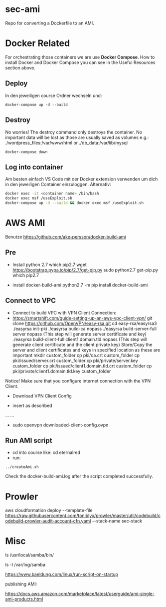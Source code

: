 # sec-ami
Repo for converting a Dockerfile to an AMI.

# Docker Related
For orchestrating those containers we are use **Docker Compose**. How to install Docker and Docker Compose you can see in the Useful Resources section above.

## Deploy
In den jeweiligen course Ordner wechseln und:

```
docker-compose up -d --build
```
## Destroy
No worries! The destroy command only destroys the container. No important data will be lost as those are usually saved as volumes e.g.: ./wordpress_files:/var/www/html or ./db_data:/var/lib/mysql

```
docker-compose down
```
## Log into container
Am besten einfach VS Code mit der Docker extension verwenden um dich in den jeweiligen Container einzuloggen. Alternativ:
```bash
docker exec -it <container name> /bin/bash
docker exec msf /useExploit.sh
docker-compose up -d --build && docker exec msf /useExploit.sh
```

# AWS AMI
Benutze https://github.com/ake-persson/docker-build-ami

## Pre
* Install python 2.7
which pip2.7
wget https://bootstrap.pypa.io/pip/2.7/get-pip.py
sudo python2.7 get-pip.py
which pip2.7

* install docker-build-ami
python2.7 -m pip install docker-build-ami

## Connect to VPC
* Connect to build VPC with VPN Client Connection:
* https://smartshift.com/guide-setting-up-an-aws-vpc-client-vpn/
git clone https://github.com/OpenVPN/easy-rsa.git
cd easy-rsa/easyrsa3
./easyrsa init-pki
./easyrsa build-ca nopass
./easyrsa build-server-full server nopass (This step will generate server certificate and key)
./easyrsa build-client-full client1.domain.tld nopass (This step will generate client certificate and the client private key)
Store/Copy the server and client certificates and keys in specified location as these are important
mkdir custom_folder
cp pki/ca.crt custom_folder
cp pki/issued/server.crt custom_folder
cp pki/private/server.key custom_folder
cp pki/issued/client1.domain.tld.crt custom_folder
cp pki/private/client1.domain.tld.key custom_folder

Notice! Make sure that you configure internet connection with the VPN Client.
* Download VPN Client Config

* insert as described
<cert>
...
</cert>
<key>
...
</key>

* sudo openvpn downloaded-client-config.ovpn

## Run AMI script
* cd into course like: cd eternalred
* run:
```
../createAmi.sh
```

Check the docker-build-ami.log after the script completed successfully.

# Prowler

aws cloudformation deploy --template-file https://raw.githubusercontent.com/toniblyx/prowler/master/util/codebuild/codebuild-prowler-audit-account-cfn.yaml --stack-name sec-stack

# Misc
ls /usr/local/samba/bin/

ls -l /var/log/samba  

https://www.baeldung.com/linux/run-script-on-startup

publishing AMI:

https://docs.aws.amazon.com/marketplace/latest/userguide/ami-single-ami-products.html